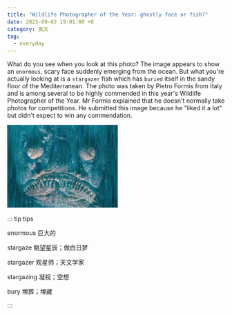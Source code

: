 ```yaml
---
title: "Wildlife Photographer of the Year: ghostly face or fish?"
date: 2023-09-02 19:01:00 +8
category: 英文
tag:
  - everyday
---
```


What do you see when you look at this photo? The image appears to show an `enormous`, scary face suddenly emerging from the ocean. But what you're actually looking at is a `stargazer` fish which has `buried` itself in the sandy floor of the Mediterranean. The photo was taken by Pietro Formis from Italy and is among several to be highly commended in this year's Wildlife Photographer of the Year. Mr Formis explained that he doesn't normally take photos for competitions. He submitted this image because he "liked it a lot" but didn't expect to win any commendation.

<img src="./assets/CleanShot 2023-09-03 at 11.53.36@2x.png" alt="CleanShot 2023-09-03 at 11.53.36@2x" style="zoom: 25%;" />

::: tip tips

enormous 巨大的

stargaze 眺望星辰；做白日梦

stargazer 观星师；天文学家

stargazing 凝视；空想

bury 埋葬；埋藏

:::
